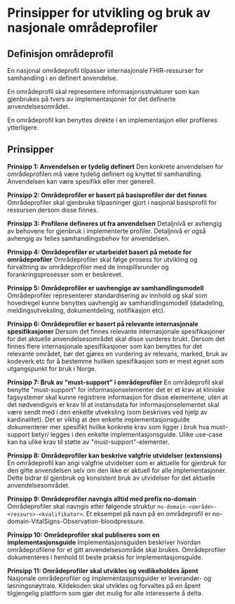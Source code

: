 # Prinsipper for utvikling og bruk av nasjonale områdeprofiler

## Definisjon områdeprofil

En nasjonal områdeprofil tilpasser internasjonale FHIR-ressurser for samhandling i en definert anvendelse.

En områdeprofil skal representere informasjonsstrukturer som kan gjenbrukes på tvers av implementasjoner for det definerte anvendelsesområdet.

En områdeprofil kan benyttes direkte i en implementasjon eller profileres ytterligere.

## Prinsipper

**Prinsipp 1: Anvendelsen er tydelig definert**
Den konkrete anvendelsen for områdeprofilen må være tydelig definert og knyttet til samhandling. Anvendelsen kan være spesifikk eller mer generell.

**Prinsipp 2: Områdeprofiler er basert på basisprofiler der det finnes**
Områdeprofiler skal gjenbruke tilpasninger gjort i nasjonal basisprofil for ressursen dersom disse finnes.

**Prinsipp 3: Profilene defineres ut fra anvendelsen**
Detaljnivå er avhengig av behovene for gjenbruk i implementerte profiler. Detaljnivå er også avhengig av felles samhandlingsbehov for anvendelsen.

**Prinsipp 4: Områdeprofiler er utarbeidet basert på metode for områdeprofiler**
Områdeprofiler skal følge prosess for utvikling og forvaltning av områdeprofiler med de innspillsrunder og forankringsprosesser som er beskrevet.

**Prinsipp 5: Områdeprofiler er uavhengige av samhandlingsmodell**
Områdeprofiler representerer standardisering av innhold og skal som hovedregel kunne benyttes uavhengig av samhandlingsmodell (datadeling, meldingsutveksling, dokumentdeling, notifikasjon etc).

**Prinsipp 6: Områdeprofiler er basert på relevante internasjonale spesifikasjoner**
Dersom det finnes relevante internasjonale spesifikasjoner for det aktuelle anvendelsesområdet skal disse vurderes brukt. Dersom det finnes flere internasjonale spesifikasjoner som kan benyttes for det relevante området, bør det gjøres en vurdering av relevans, marked, bruk av kodeverk etc for å bestemme hvilken spesifikasjon som er mest egnet som utgangspunkt for bruk i Norge.

**Prinsipp 7: Bruk av "must-support" i områdeprofiler**
En områdeprofil skal benytte "must-support" for informasjonselementer det er et krav at kliniske fagsystemer skal kunne registrere informasjon for disse elementene, uten at det nødvendigvis er krav til at instansdata for informasjonselementet skal være sendt med i den enkelte utveksling (som beskrives ved hjelp av kardinalitet). Det er viktig at den enkelte implementasjonsguide dokumenterer mer spesifikt hvilke konkrete krav som ligger i bruk hva must-support betyr/ legges i den enkelte implementasjonsguide. Ulike use-case kan ha ulike krav til støtte av "must-support"-elementer.

**Prinsipp 8: Områdeprofiler kan beskrive valgfrie utvidelser (extensions)**
En områdeprofil kan angi valgfrie utvidelser som er aktuelle for gjenbruk for den gitte anvendelsen selv om den ikke er aktuell for alle implementasjoner. Dette bidrar til gjenbruk og konsistent bruk av utvidelser for det aktuelle anvendelsesområdet.

**Prinsipp 9: Områdeprofiler navngis alltid med prefix no-domain**
Områdeprofiler skal navngis etter følgende struktur `no-domain-<område>-<ressurs>-<kvalifikator>`. Et eksempel på navn på en områdeprofil er no-domain-VitalSigns-Observation-bloodpressure.

**Prinsipp 10: Områdeprofiler skal publiseres som en implementasjonsguide**
Implementasjonsguiden beskriver hvordan områdeprofilene for et gitt anvendelsesområde skal brukes. Områdeprofiler dokumenteres i henhold til beste praksis for implementasjonsguide.

**Prinsipp 11: Områdeprofiler skal utvikles og vedlikeholdes åpent**
Nasjonale områdeprofiler og implementasjonsguider er leverandør- og løsningsnøytrale. Kildekoden skal utvikles og forvaltes på en åpent tilgjengelig plattform som gjør det mulig for alle interesserte å delta.
